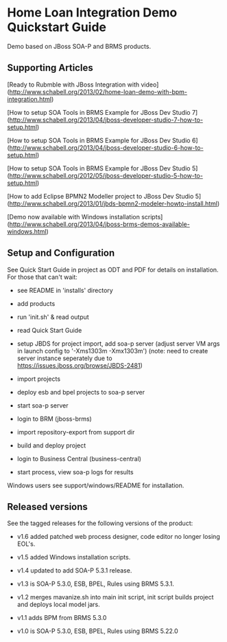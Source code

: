 Home Loan Integration Demo Quickstart Guide
===========================================

Demo based on JBoss SOA-P and BRMS products.


Supporting Articles
-------------------

[Ready to Rubmble with JBoss Integration with video] (http://www.schabell.org/2013/02/home-loan-demo-with-bpm-integration.html)

[How to setup SOA Tools in BRMS Example for JBoss Dev Studio 7] (http://www.schabell.org/2013/04/jboss-developer-studio-7-how-to-setup.html)

[How to setup SOA Tools in BRMS Example for JBoss Dev Studio 6] (http://www.schabell.org/2013/04/jboss-developer-studio-6-how-to-setup.html)

[How to setup SOA Tools in BRMS Example for JBoss Dev Studio 5] (http://www.schabell.org/2012/05/jboss-developer-studio-5-how-to-setup.html)

[How to add Eclipse BPMN2 Modeller project to JBoss Dev Studio 5] (http://www.schabell.org/2013/01/jbds-bpmn2-modeler-howto-install.html)

[Demo now available with Windows installation scripts] (http://www.schabell.org/2013/04/jboss-brms-demos-available-windows.html)


Setup and Configuration
-----------------------

See Quick Start Guide in project as ODT and PDF for details on installation. For those that can't wait:

- see README in 'installs' directory

- add products 

- run 'init.sh' & read output

- read Quick Start Guide

- setup JBDS for project import, add soa-p server (adjust server VM args in launch config to '-Xms1303m -Xmx1303m')
    (note: need to create server instance seperately due to https://issues.jboss.org/browse/JBDS-2481)

- import projects

- deploy esb and bpel projects to soa-p server

- start soa-p server

- login to BRM (jboss-brms)

- import repository-export from support dir

- build and deploy project

- login to Business Central (business-central)

- start process, view soa-p logs for results

Windows users see support/windows/README for installation.


Released versions
-----------------

See the tagged releases for the following versions of the product:

- v1.6 added patched web process designer, code editor no longer losing EOL's.

- v1.5 added Windows installation scripts.

- v1.4 updated to add SOA-P 5.3.1 release.

- v1.3 is SOA-P 5.3.0, ESB, BPEL, Rules using BRMS 5.3.1. 

- v1.2 merges mavanize.sh into main init script, init script builds project and deploys local model jars.

- v1.1 adds BPM from BRMS 5.3.0

- v1.0 is SOA-P 5.3.0, ESB, BPEL, Rules using BRMS 5.22.0

